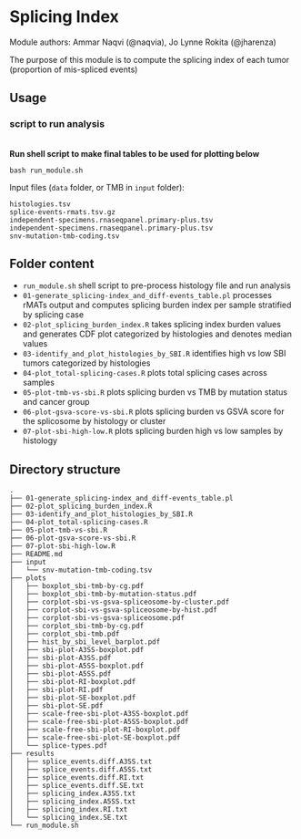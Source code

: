 # Splicing Index

Module authors: Ammar Naqvi (@naqvia), Jo Lynne Rokita (@jharenza)

The purpose of this module is to compute the splicing index of each tumor (proportion of mis-spliced events)

## Usage
### script to run analysis
<br>**Run shell script to make final tables to be used for plotting below**
```
bash run_module.sh
```
Input files (`data` folder, or TMB in `input` folder):
```
histologies.tsv
splice-events-rmats.tsv.gz
independent-specimens.rnaseqpanel.primary-plus.tsv
independent-specimens.rnaseqpanel.primary-plus.tsv
snv-mutation-tmb-coding.tsv
```

## Folder content
* `run_module.sh` shell script to pre-process histology file and run analysis
* `01-generate_splicing-index_and_diff-events_table.pl` processes rMATs output and computes splicing burden index per sample stratified by splicing case
* `02-plot_splicing_burden_index.R` takes splicing index burden values and generates CDF plot categorized by histologies and denotes median values
* `03-identify_and_plot_histologies_by_SBI.R` identifies high vs low SBI tumors categorized by histologies
* `04-plot_total-splicing-cases.R` plots total splicing cases across samples  
* `05-plot-tmb-vs-sbi.R` plots splicing burden vs TMB by mutation status and cancer group
* `06-plot-gsva-score-vs-sbi.R` plots splicing burden vs GSVA score for the splicosome by histology or cluster
* `07-plot-sbi-high-low.R` plots splicing burden high vs low samples by histology

## Directory structure
```
.
├── 01-generate_splicing-index_and_diff-events_table.pl
├── 02-plot_splicing_burden_index.R
├── 03-identify_and_plot_histologies_by_SBI.R
├── 04-plot_total-splicing-cases.R
├── 05-plot-tmb-vs-sbi.R
├── 06-plot-gsva-score-vs-sbi.R
├── 07-plot-sbi-high-low.R
├── README.md
├── input
│   └── snv-mutation-tmb-coding.tsv
├── plots
│   ├── boxplot_sbi-tmb-by-cg.pdf
│   ├── boxplot_sbi-tmb-by-mutation-status.pdf
│   ├── corplot-sbi-vs-gsva-spliceosome-by-cluster.pdf
│   ├── corplot-sbi-vs-gsva-spliceosome-by-hist.pdf
│   ├── corplot-sbi-vs-gsva-spliceosome.pdf
│   ├── corplot_sbi-tmb-by-cg.pdf
│   ├── corplot_sbi-tmb.pdf
│   ├── hist_by_sbi_level_barplot.pdf
│   ├── sbi-plot-A3SS-boxplot.pdf
│   ├── sbi-plot-A3SS.pdf
│   ├── sbi-plot-A5SS-boxplot.pdf
│   ├── sbi-plot-A5SS.pdf
│   ├── sbi-plot-RI-boxplot.pdf
│   ├── sbi-plot-RI.pdf
│   ├── sbi-plot-SE-boxplot.pdf
│   ├── sbi-plot-SE.pdf
│   ├── scale-free-sbi-plot-A3SS-boxplot.pdf
│   ├── scale-free-sbi-plot-A5SS-boxplot.pdf
│   ├── scale-free-sbi-plot-RI-boxplot.pdf
│   ├── scale-free-sbi-plot-SE-boxplot.pdf
│   └── splice-types.pdf
├── results
│   ├── splice_events.diff.A3SS.txt
│   ├── splice_events.diff.A5SS.txt
│   ├── splice_events.diff.RI.txt
│   ├── splice_events.diff.SE.txt
│   ├── splicing_index.A3SS.txt
│   ├── splicing_index.A5SS.txt
│   ├── splicing_index.RI.txt
│   └── splicing_index.SE.txt
└── run_module.sh
```

